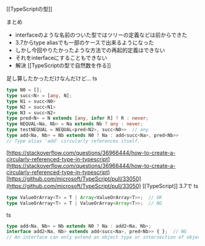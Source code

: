 
[[TypeScriptの型]]

まとめ
- interfaceのような名前のついた型ではツリーの定義などは前からできた
- 3.7からtype aliasでも一部のケースで出来るようになった
- しかし今回やりたかったような方法での再起的定義はできない
- それをinterfaceにすることもできない
- 解決 [[TypeScriptの型で自然数を作る]]

足し算したかっただけなんだけど…
ts

```typescript
type N0 = [];
type succ<N> = [any, N];
type N1 = succ<N0>
type N2 = succ<N1>
type N3 = succ<N2>
type pred<N> = N extends [any, infer R] ? R : never;
type NEQUAL<Na, Nb> = Na extends Nb ? any : never;
type testNEQUAL = NEQUAL<pred<N2>, succ<N0>>  // any
type add<Na, Nb> = Nb extends N0 ? Na : add<succ<Na>, pred<Nb>>
// Type alias 'add' circularly references itself.
```


[https://stackoverflow.com/questions/36966444/how-to-create-a-circularly-referenced-type-in-typescript](https://stackoverflow.com/questions/36966444/how-to-create-a-circularly-referenced-type-in-typescript)
[https://github.com/microsoft/TypeScript/pull/33050](https://github.com/microsoft/TypeScript/pull/33050)
[[TypeScript]] 3.7で
ts

```typescript
type ValueOrArray<T> = T | Array<ValueOrArray<T>>;  // OK
type ValueOrArray<T> = T | ValueOrArray<Array<T>>;  // NG
```


ts

```typescript
type add<Na, Nb> = Nb extends N0 ? Na : add2<Na, Nb>;
interface add2<Na, Nb> extends add<succ<Na>, pred<Nb>> { };  // NG
// An interface can only extend an object type or intersection of object types with statically known members.
```

